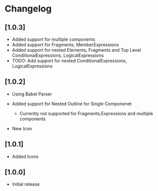 # Changelog

## [1.0.3]

- Added support for multiple components
- Added support for Fragments, MemberExpressions
- Added support for nested Elements, Fragments and Top Level ConditionalExpressions, LogicalExpressions
- TODO: Add support for nested ConditionalExpressions, LogicalExpressions

## [1.0.2]

- Using Babel Parser
- Added support for Nested Outline for Single Componenet

  - Currently not supported for Fragments,Expressions and multiple components

- New Icon

## [1.0.1]

- Added Icons

## [1.0.0]

- Initial release
